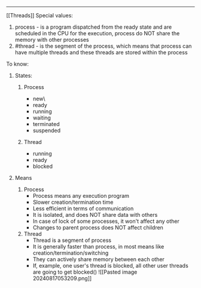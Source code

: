 ***
[[Threads]]
Special values:
1. process - is a program dispatched from the ready state and are scheduled in the CPU for the execution, process do NOT share the memory with other processes 
2. #thread - is the segment of the process, which means that process can have multiple threads and these threads are stored within the process 

To know:
1. States:
	1. Process 
		- new\
		- ready 
		- running 
		- waiting 
		- terminated 
		- suspended 
	
	2. Thread 
		- running
		- ready 
		- blocked 
		
2. Means 
	1. Process 
		- Process means any execution program 
		- Slower creation/termination time 
		- Less efficient in terms of communication 
		- It is isolated, and does NOT share data with others 
		- In case of lock of some processes, it won't affect any other 
		- Changes to parent process does NOT affect children 
	1. Thread 
		- Thread is a segment of process 
		- It is generally faster than process, in most means like creation/termination/switching 
		- They can actively share memory between each other 
		- If, example, one user's thread is blocked, all other user threads are going to get blocked()
![[Pasted image 20240817053209.png]]